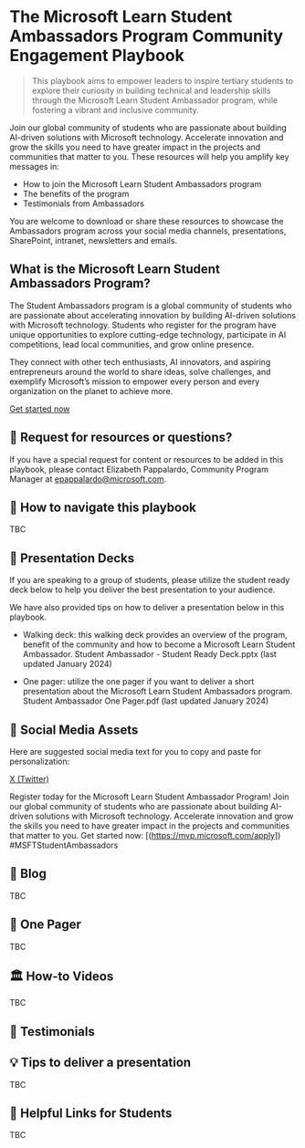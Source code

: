 # The Microsoft Learn Student Ambassadors Program Community Engagement Playbook 

> This playbook aims to empower leaders to inspire tertiary students to explore their curiosity in building technical and leadership skills through the Microsoft Learn Student Ambassador program, while fostering a vibrant and inclusive community.
>
Join our global community of students who are passionate about building AI-driven solutions with Microsoft technology. Accelerate innovation and grow the skills you need to have greater impact in the projects and communities that matter to you. These resources will help you amplify key messages in: 

- How to join the Microsoft Learn Student Ambassadors program 
- The benefits of the program 
- Testimonials from Ambassadors  

You are welcome to download or share these resources to showcase the Ambassadors program across your social media channels, presentations, SharePoint, intranet, newsletters and emails.  
 
## What is the Microsoft Learn Student Ambassadors Program?

The Student Ambassadors program is a global community of students who are passionate about accelerating innovation by building AI-driven solutions with Microsoft technology. Students who register for the program have unique opportunities to explore cutting-edge technology, participate in AI competitions, lead local communities, and grow online presence. 

They connect with other tech enthusiasts, AI innovators, and aspiring entrepreneurs around the world to share ideas, solve challenges, and exemplify Microsoft’s mission to empower every person and every organization on the planet to achieve more. 

[Get started now](https://mvp.microsoft.com/apply)


## 🧠 Request for resources or questions?  

If you have a special request for content or resources to be added in this playbook, please contact Elizabeth Pappalardo, Community Program Manager at epappalardo@microsoft.com.

## 🧭 How to navigate this playbook
TBC

## 🎒 Presentation Decks 
If you are speaking to a group of students, please utilize the student ready deck below to help you deliver the best presentation to your audience.  

We have also provided tips on how to deliver a presentation below in this playbook.  

- Walking deck: this walking deck provides an overview of the program, benefit of the community and how to become a Microsoft Learn Student Ambassador. Student Ambassador - Student Ready Deck.pptx (last updated January 2024) 

- One pager: utilize the one pager if you want to deliver a short presentation about the Microsoft Learn Student Ambassadors program. Student Ambassador One Pager.pdf (last updated January 2024) 

## 📢 Social Media Assets 
Here are suggested social media text for you to copy and paste for personalization:

[X (Twitter)](https://twitter.com/MSFTImagine)

Register today for the Microsoft Learn Student Ambassador Program! Join our global community of students who are passionate about building AI-driven solutions with Microsoft technology. Accelerate innovation and grow the skills you need to have greater impact in the projects and communities that matter to you. Get started now: [(https://mvp.microsoft.com/apply]) #MSFTStudentAmbassadors

## 📝 Blog 
TBC

## 🚀 One Pager
TBC

## 🏛️ How-to Videos
TBC

## 🌟 Testimonials 

## 💡 Tips to deliver a presentation 
TBC

## 🔗 Helpful Links for Students
TBC


